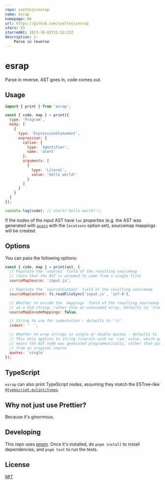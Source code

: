 ```yaml
---
repo: sveltejs/esrap
name: esrap
homepage: NA
url: https://github.com/sveltejs/esrap
stars: 61
starredAt: 2023-10-03T21:52:23Z
description: |-
    Parse in reverse
---
```


# esrap

Parse in reverse. AST goes in, code comes out.

## Usage

```js
import { print } from 'esrap';

const { code, map } = print({
  type: 'Program',
  body: [
    {
      type: 'ExpressionStatement',
      expression: {
        callee: {
          type: 'Identifier',
          name: 'alert'
        },
        arguments: [
          {
            type: 'Literal',
            value: 'hello world!'
          }
        ]
      }
    }
  ]
});

console.log(code); // alert('hello world!');
```

If the nodes of the input AST have `loc` properties (e.g. the AST was generated with [`acorn`](https://github.com/acornjs/acorn/tree/master/acorn/#interface) with the `locations` option set), sourcemap mappings will be created.

## Options

You can pass the following options:

```js
const { code, map } = print(ast, {
  // Populate the `sources` field of the resulting sourcemap
  // (note that the AST is assumed to come from a single file)
  sourceMapSource: 'input.js',

  // Populate the `sourcesContent` field of the resulting sourcemap
  sourceMapContent: fs.readFileSync('input.js', 'utf-8'),

  // Whether to encode the `mappings` field of the resulting sourcemap
  // as a VLQ string, rather than an unencoded array. Defaults to `true`
  sourceMapEncodeMappings: false,

  // String to use for indentation — defaults to '\t'
  indent: '  ',

  // Whether to wrap strings in single or double quotes — defaults to 'single'.
  // This only applies to string literals with no `raw` value, which generally
  // means the AST node was generated programmatically, rather than parsed
  // from an original source
  quotes: 'single'
});
```

## TypeScript

`esrap` can also print TypeScript nodes, assuming they match the ESTree-like [`@typescript-eslint/types`](https://www.npmjs.com/package/@typescript-eslint/types).

## Why not just use Prettier?

Because it's ginormous.

## Developing

This repo uses [pnpm](https://pnpm.io). Once it's installed, do `pnpm install` to install dependencies, and `pnpm test` to run the tests.

## License

[MIT](LICENSE)

